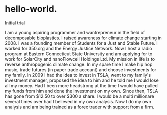 # hello-world.
Initial trial

I am a young aspiring programmer and wantrepreneur in the field of decomposable bioplastics. I raised awareness for climate change starting in 2008. I was a founding member of Students for a Just and Stable Future. I worked for 350.org and the Energy Justice Network. Now I host a radio program at Eastern Connecticut State University and am applying for to work for SolarCity and nanoFlowcell Holdings Ltd. My mission in life is to reverse anthropogenic climate change. In my spare time I make hip hop music, trade futures (in paper trade account) and choose investments for my family. In 2009 I had the idea to invest in TSLA, went to my family's investment manager, proposed the idea to him and he told me I would lose all my money. Had I been more headstrong at the time I would have pulled my funds from him and done the investment on my own. Since then, TSLA has gone from $12.50 to over $300 a share. I would be a multi millionare several times over had I believed in my own analysis. Now I do my own analysis and am being trained as a forex trader with support from a firm.
